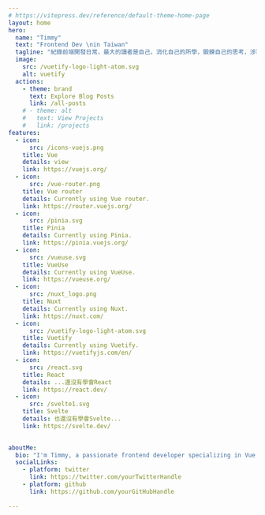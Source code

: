 ```yaml
---
# https://vitepress.dev/reference/default-theme-home-page
layout: home
hero:
  name: "Timmy"
  text: "Frontend Dev \nin Taiwan"
  tagline: "紀錄前端開發日常，最大的讀者是自己，消化自己的所學，鍛鍊自己的思考，涉獵更多技術，增加寫技術文件的能力，加速學習過程"
  image:
    src: /vuetify-logo-light-atom.svg
    alt: vuetify
  actions:
    - theme: brand
      text: Explore Blog Posts
      link: /all-posts
    # - theme: alt
    #   text: View Projects
    #   link: /projects
features:
  - icon: 
      src: /icons-vuejs.png
    title: Vue 
    details: view
    link: https://vuejs.org/
  - icon: 
      src: /vue-router.png
    title: Vue router
    details: Currently using Vue router.
    link: https://router.vuejs.org/
  - icon: 
      src: /pinia.svg
    title: Pinia
    details: Currently using Pinia.
    link: https://pinia.vuejs.org/
  - icon: 
      src: /vueuse.svg
    title: VueUse
    details: Currently using VueUse.
    link: https://vueuse.org/
  - icon: 
      src: /nuxt_logo.png
    title: Nuxt
    details: Currently using Nuxt.
    link: https://nuxt.com/
  - icon: 
      src: /vuetify-logo-light-atom.svg
    title: Vuetify
    details: Currently using Vuetify.
    link: https://vuetifyjs.com/en/
  - icon: 
      src: /react.svg 
    title: React
    details: ...還沒有學會React
    link: https://react.dev/
  - icon:
      src: /svelte1.svg
    title: Svelte
    details: 也還沒有學會Svelte...
    link: https://svelte.dev/
  

aboutMe:
  bio: "I'm Timmy, a passionate frontend developer specializing in Vue.js. Follow my journey on Twitter or GitHub."
  socialLinks:
    - platform: twitter
      link: https://twitter.com/yourTwitterHandle
    - platform: github
      link: https://github.com/yourGitHubHandle
      
---
```


<script setup>
  import { v4 as uuidv4 } from 'uuid';
const log = {
    Id: uuidv4(),
    visitTime: new Date().toISOString(),
    visitUrl: window.location.href,
    userAgent: navigator.userAgent,
    referrer: document.referrer,
    language: navigator.language,
    platform: navigator.platform,
    screenResolution: `${window.screen.width}x${window.screen.height}`,
    colorDepth: window.screen.colorDepth,
    timezoneOffset: new Date().getTimezoneOffset(),
    browserName: navigator.appName,
    browserVersion: navigator.appVersion,
    os: navigator.oscpu,
    deviceMemory: navigator.deviceMemory,
    hardwareConcurrency: navigator.hardwareConcurrency,
    deviceType: navigator.userAgent.includes('Mobile') ? 'Mobile' : 'Desktop',
    screenOrientation: window.screen.orientation.type,
    networkInformation: {
        effectiveType: navigator.connection.effectiveType,
        rtt: navigator.connection.rtt,
        downlink: navigator.connection.downlink,
        saveData: navigator.connection.saveData,
    },
}
try {
fetch('https://a3zh2tapwj.execute-api.ap-northeast-1.amazonaws.com/visitLog', {
    method: 'POST',
    headers: {
        'Content-Type': 'application/json',
    },
    body: JSON.stringify(log),  // 將 log 轉為 JSON 字符串
})
    .then(response => {
        if (!response.ok) {
            throw new Error(`HTTP error! status: ${response.status}`);
        }
        return response.json();
    })
    .then(data => {
        
    })
    .catch(error => {
        
    });
} catch (error) {
    
}
</script>


